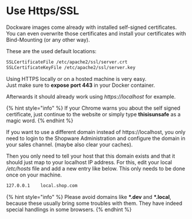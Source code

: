 # Use Https/SSL

Dockware images come already with installed self-signed certificates.\
You can even overwrite those certificates and install your certificates with Bind-Mounting (or any other way).

These are the used default locations:

```bash
SSLCertificateFile /etc/apache2/ssl/server.crt
SSLCertificateKeyFile /etc/apache2/ssl/server.key
```

Using HTTPS locally or on a hosted machine is very easy.\
Just make sure to **expose port 443** in your Docker container.

Afterwards it should already work using _https://localhost_ for example.

{% hint style="info" %}
If your Chrome warns you about the self signed certificate, just continue to the website or simply type **thisisunsafe** as a magic word.
{% endhint %}

If you want to use a different domain instead of https://localhost, you only need to login to the Shopware Administration and configure the domain in your sales channel. (maybe also clear your caches).

Then you only need to tell your host that this domain exists and that it should just map to your localhost IP address. For this, edit your local _/etc/hosts_ file and add a new entry like below. This only needs to be done once on your machine.

```bash
127.0.0.1    local.shop.com
```

{% hint style="info" %}
Please avoid domains like **\*.dev** and **\*.local**, because these usually bring some troubles with them. They have indeed special handlings in some browsers.
{% endhint %}
